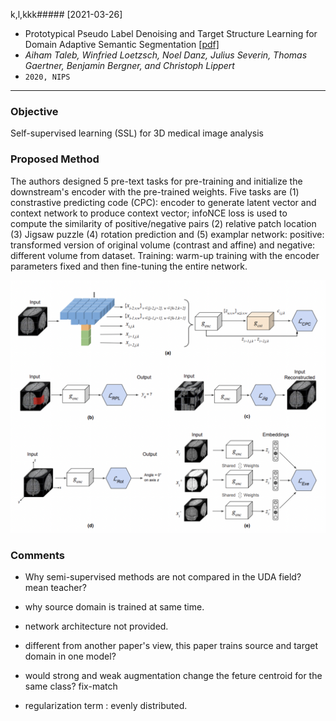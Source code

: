 k,l,kkk##### [2021-03-26]
- Prototypical Pseudo Label Denoising and Target Structure Learning for Domain Adaptive Semantic Segmentation [[pdf]](https://arxiv.org/pdf/2006.03829.pdf) 
- *Aiham Taleb, Winfried Loetzsch, Noel Danz, Julius Severin, Thomas Gaertner, Benjamin Bergner, and Christoph Lippert*
- `2020, NIPS`

****

### Objective
Self-supervised learning (SSL) for 3D medical image analysis

### Proposed Method
The authors designed 5 pre-text tasks for pre-training and initialize the downstream's encoder with the pre-trained weights.
Five tasks are (1) constrastive predicting code (CPC): encoder to generate latent vector and context network to produce context vector; infoNCE loss is used to compute the similarity of positive/negative pairs (2) relative patch location (3) Jigsaw puzzle (4) rotation prediction and (5) examplar network: positive: transformed version of original volume (contrast and affine) and negative: different volume from dataset. Training: warm-up training with the encoder parameters fixed and then fine-tuning the entire network.

![Alt text](https://github.com/han-liu/Papers/blob/master/figures/3D%20Self-Supervised%20Methods%20for%20Medical%20Imaging.png?raw=true)

### Comments
- Why semi-supervised methods are not compared in the UDA field? mean teacher?

- why source domain is trained at same time. 

- network architecture not provided. 

- different from another paper's view, this paper trains source and target domain in one model?

- would strong and weak augmentation change the feture centroid for the same class? fix-match

- regularization term : evenly distributed.



